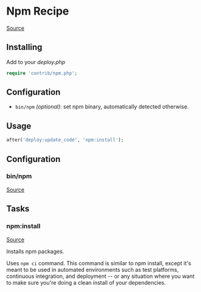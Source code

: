 <!-- DO NOT EDIT THIS FILE! -->
<!-- Instead edit contrib/npm.php -->
<!-- Then run bin/docgen -->

# Npm Recipe

[Source](/contrib/npm.php)



## Installing

Add to your _deploy.php_

```php
require 'contrib/npm.php';
```

## Configuration

- `bin/npm` *(optional)*: set npm binary, automatically detected otherwise.

## Usage

```php
after('deploy:update_code', 'npm:install');
```



## Configuration
### bin/npm
[Source](https://github.com/deployphp/deployer/blob/master/contrib/npm.php#L24)






## Tasks

### npm:install
[Source](https://github.com/deployphp/deployer/blob/master/contrib/npm.php#L34)

Installs npm packages.

Uses `npm ci` command. This command is similar to npm install,
except it's meant to be used in automated environments such as
test platforms, continuous integration, and deployment -- or
any situation where you want to make sure you're doing a clean
install of your dependencies.



